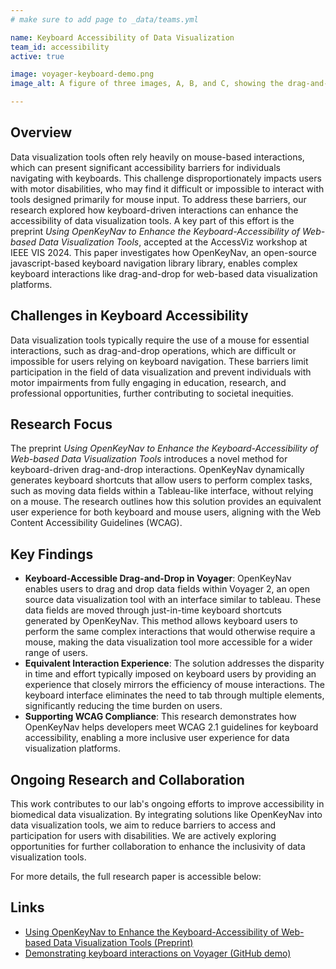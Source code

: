 ```yaml
---
# make sure to add page to _data/teams.yml

name: Keyboard Accessibility of Data Visualization
team_id: accessibility
active: true

image: voyager-keyboard-demo.png
image_alt: A figure of three images, A, B, and C, showing the drag-and-drop functionality in OpenKeyNav demonstrated in Voyager 2. (A) After OpenKeyNav’s drag mode is initiated through a shortcut key, the elements that can be dragged (Voyager’s data fields or “pills” in this case) are outlined and assigned shortcut key labels. Pressing the corresponding key, e.g., “d” for Major_Genre (indicated with a black rectangle) selects the element to be dragged. (B) Shelves where the element can be dropped are then assigned shortcut key labels and outlined. An element can be dropped by pressing the corresponding key, e.g., “a” for the x-axis (indicated with a black rectangle). (C) After a shelf is selected, the pill is dropped on it. 

---
```


## **Overview**
Data visualization tools often rely heavily on mouse-based interactions, which can present significant accessibility barriers for individuals navigating with keyboards. This challenge disproportionately impacts users with motor disabilities, who may find it difficult or impossible to interact with tools designed primarily for mouse input. To address these barriers, our research explored how keyboard-driven interactions can enhance the accessibility of data visualization tools. A key part of this effort is the preprint *Using OpenKeyNav to Enhance the Keyboard-Accessibility of Web-based Data Visualization Tools*, accepted at the AccessViz workshop at IEEE VIS 2024. This paper investigates how OpenKeyNav, an open-source javascript-based keyboard navigation library library, enables complex keyboard interactions like drag-and-drop for web-based data visualization platforms.

## **Challenges in Keyboard Accessibility**
Data visualization tools typically require the use of a mouse for essential interactions, such as drag-and-drop operations, which are difficult or impossible for users relying on keyboard navigation. These barriers limit participation in the field of data visualization and prevent individuals with motor impairments from fully engaging in education, research, and professional opportunities, further contributing to societal inequities. 

## **Research Focus**
The preprint *Using OpenKeyNav to Enhance the Keyboard-Accessibility of Web-based Data Visualization Tools* introduces a novel method for keyboard-driven drag-and-drop interactions. OpenKeyNav dynamically generates keyboard shortcuts that allow users to perform complex tasks, such as moving data fields within a Tableau-like interface, without relying on a mouse. The research outlines how this solution provides an equivalent user experience for both keyboard and mouse users, aligning with the Web Content Accessibility Guidelines (WCAG).

## **Key Findings**
- **Keyboard-Accessible Drag-and-Drop in Voyager**: OpenKeyNav enables users to drag and drop data fields within Voyager 2, an open source data visualization tool with an interface similar to tableau. These data fields are moved through just-in-time keyboard shortcuts generated by OpenKeyNav. This method allows keyboard users to perform the same complex interactions that would otherwise require a mouse, making the data visualization tool more accessible for a wider range of users.
- **Equivalent Interaction Experience**: The solution addresses the disparity in time and effort typically imposed on keyboard users by providing an experience that closely mirrors the efficiency of mouse interactions. The keyboard interface eliminates the need to tab through multiple elements, significantly reducing the time burden on users.
- **Supporting WCAG Compliance**: This research demonstrates how OpenKeyNav helps developers meet WCAG 2.1 guidelines for keyboard accessibility, enabling a more inclusive user experience for data visualization platforms.

## **Ongoing Research and Collaboration**
This work contributes to our lab's ongoing efforts to improve accessibility in biomedical data visualization. By integrating solutions like OpenKeyNav into data visualization tools, we aim to reduce barriers to access and participation for users with disabilities. We are actively exploring opportunities for further collaboration to enhance the inclusivity of data visualization tools.

For more details, the full research paper is accessible below:

## **Links**
- [Using OpenKeyNav to Enhance the Keyboard-Accessibility of Web-based Data Visualization Tools (Preprint)](https://osf.io/preprints/osf/3wjsa)
- [Demonstrating keyboard interactions on Voyager (GitHub demo)](https://github.com/voyager-keyboard-demo/voyager-keyboard-demo.github.io)